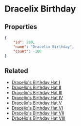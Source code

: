 # Dracelix Birthday

<no description available>

## Properties

```json
{
    "id": 289,
    "name": "Dracelix Birthday",
    "count": -100
}
```

## Related

- [Dracelix's Birthday Hat I](../items/13189-dracelix-s-birthday-hat-i.md)
- [Dracelix's Birthday Hat II](../items/13190-dracelix-s-birthday-hat-ii.md)
- [Dracelix's Birthday Hat III](../items/13191-dracelix-s-birthday-hat-iii.md)
- [Dracelix's Birthday Hat IV](../items/13192-dracelix-s-birthday-hat-iv.md)
- [Dracelix's Birthday Hat V](../items/13193-dracelix-s-birthday-hat-v.md)
- [Dracelix's Birthday Hat VI](../items/13194-dracelix-s-birthday-hat-vi.md)
- [Dracelix's Birthday Hat VII](../items/13195-dracelix-s-birthday-hat-vii.md)
- [Dracelix's Birthday Hat VIII](../items/13196-dracelix-s-birthday-hat-viii.md)


